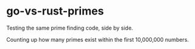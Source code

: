 # go-vs-rust-primes
Testing the same prime finding code, side by side.

Counting up how many primes exist within the first 10,000,000 numbers.
